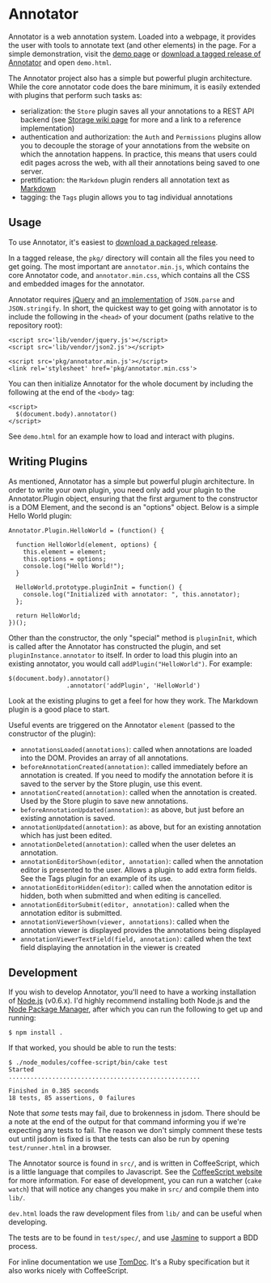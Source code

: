 Annotator
=========

Annotator is a web annotation system. Loaded into a webpage, it provides the user with tools to annotate text (and other elements) in the page. For a simple demonstration, visit the [demo page][dp] or [download a tagged release of Annotator][dl] and open `demo.html`.

[dp]: http://okfn.github.com/annotator/demo/
[dl]: https://github.com/okfn/annotator/downloads

The Annotator project also has a simple but powerful plugin architecture. While the core annotator code does the bare minimum, it is easily extended with plugins that perform such tasks as:

- serialization: the `Store` plugin saves all your annotations to a REST API backend (see [Storage wiki page][storage] for more and a link to a reference implementation)
- authentication and authorization: the `Auth` and `Permissions` plugins allow you to decouple the storage of your annotations from the website on which the annotation happens. In practice, this means that users could edit pages across the web, with all their annotations being saved to one server.
- prettification: the `Markdown` plugin renders all annotation text as [Markdown][md]
- tagging: the `Tags` plugin allows you to tag individual annotations

[md]: http://daringfireball.net/projects/markdown/
[storage]: https://github.com/okfn/annotator/wiki/Storage

Usage
-----

To use Annotator, it's easiest to [download a packaged release][dl].

In a tagged release, the `pkg/` directory will contain all the files you need to get going. The most important are `annotator.min.js`, which contains the core Annotator code, and `annotator.min.css`, which contains all the CSS and embedded images for the annotator.

Annotator requires [jQuery][$] and [an implementation][json2] of `JSON.parse` and `JSON.stringify`. In short, the quickest way to get going with annotator is to include the following in the `<head>` of your document (paths relative to the repository root):

    <script src='lib/vendor/jquery.js'></script>
    <script src='lib/vendor/json2.js'></script>

    <script src='pkg/annotator.min.js'></script>
    <link rel='stylesheet' href='pkg/annotator.min.css'>

[$]: http://jquery.com/
[json2]: https://github.com/douglascrockford/JSON-js/blob/master/json2.js

You can then initialize Annotator for the whole document by including the following at the end of the `<body>` tag:

    <script>
      $(document.body).annotator()
    </script>

See `demo.html` for an example how to load and interact with plugins.

Writing Plugins
---------------

As mentioned, Annotator has a simple but powerful plugin architecture. In order to write your own plugin, you need only add your plugin to the Annotator.Plugin object, ensuring that the first argument to the constructor is a DOM Element, and the second is an "options" object. Below is a simple Hello World plugin:

    Annotator.Plugin.HelloWorld = (function() {

      function HelloWorld(element, options) {
        this.element = element;
        this.options = options;
        console.log("Hello World!");
      }

      HelloWorld.prototype.pluginInit = function() {
        console.log("Initialized with annotator: ", this.annotator);
      };

      return HelloWorld;
    })();

Other than the constructor, the only "special" method is `pluginInit`, which is called after the Annotator has constructed the plugin, and set `pluginInstance.annotator` to itself. In order to load this plugin into an existing annotator, you would call `addPlugin("HelloWorld")`. For example:

    $(document.body).annotator()
                    .annotator('addPlugin', 'HelloWorld')

Look at the existing plugins to get a feel for how they work. The Markdown plugin is a good place to start.

Useful events are triggered on the Annotator `element` (passed to the constructor of the plugin):

- `annotationsLoaded(annotations)`: called when annotations are loaded into the DOM. Provides an array of all annotations.
- `beforeAnnotationCreated(annotation)`: called immediately before an annotation is created. If you need to modify the annotation before it is saved to the server by the Store plugin, use this event.
- `annotationCreated(annotation)`: called when the annotation is created. Used by the Store plugin to save new annotations.
- `beforeAnnotationUpdated(annotation)`: as above, but just before an existing annotation is saved.
- `annotationUpdated(annotation)`: as above, but for an existing annotation which has just been edited.
- `annotationDeleted(annotation)`: called when the user deletes an annotation.
- `annotationEditorShown(editor, annotation)`: called when the annotation editor is presented to the user. Allows a plugin to add extra form fields. See the Tags plugin for an example of its use.
- `annotationEditorHidden(editor)`: called when the annotation editor is hidden, both when submitted and when editing is cancelled.
- `annotationEditorSubmit(editor, annotation)`: called when the annotation editor is submitted.
- `annotationViewerShown(viewer, annotations)`: called when the annotation viewer is displayed provides the annotations being displayed
- `annotationViewerTextField(field, annotation)`: called when the text field displaying the annotation in the viewer is created

Development
-----------

If you wish to develop Annotator, you'll need to have a working installation of [Node.js][node] (v0.6.x). I'd highly recommend installing both Node.js and the [Node Package Manager][npm], after which you can run the following to get up and running:

    $ npm install .

If that worked, you should be able to run the tests:

    $ ./node_modules/coffee-script/bin/cake test
    Started
    .....................................................

    Finished in 0.385 seconds
    18 tests, 85 assertions, 0 failures

Note that *some* tests may fail, due to brokenness in jsdom. There should be a note at the end of the output for that command informing you if we're expecting any tests to fail. The reason we don't simply comment these tests out until jsdom is fixed is that the tests can also be run by opening `test/runner.html` in a browser.

[node]: http://nodejs.org
[coffee]: http://jashkenas.github.com/coffee-script/
[npm]: http://npmjs.org

The Annotator source is found in `src/`, and is written in CoffeeScript, which is a little language that compiles to Javascript. See the [CoffeeScript website][coffee] for more information. For ease of development, you can run a watcher (`cake watch`) that will notice any changes you make in `src/` and compile them into `lib/`.

`dev.html` loads the raw development files from `lib/` and can be useful when developing.

The tests are to be found in `test/spec/`, and use [Jasmine][jas] to support a BDD process.

[jas]: http://pivotal.github.com/jasmine/

For inline documentation we use [TomDoc][tom]. It's a Ruby specification but it
also works nicely with CoffeeScript.

[tom]: http://tomdoc.org/
